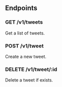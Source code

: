 ## Endpoints

### GET /v1/tweets
Get a list of tweets.

### POST /v1/tweet
Create a new tweet.

### DELETE /v1/tweet/:id
Delete a tweet if exists.
